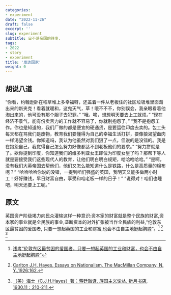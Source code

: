 ```yaml
---
categories:
- experiment
date: "2022-11-26"
draft: false
excerpt: ''
slug: experiment
subtitle: 日不落帝国的往事.
tags:
- 2022
- story
- experiment
title: '发达国家'
weight: 0
---
```


## 胡说八道

“你看，约翰逊卧在稻草堆上多幸福呀，还盖着一件从老板住的社区垃圾堆里面淘出来的新夹克！看着就暖和，这鬼天气，草！哦不不不，你别误会，我亲眼看着他淘出来的，他可没有那个胆子去犯罪。”
“哦。唉，想想明天要去上工就烦。”
“现在经济不景气，能有份卖苦力的工作就不容易了，你就别抱怨了。”
“我不是抱怨工作。你也是知道的，我们厂做的都是便宜的硬通货，是要运往印度去卖的。包工头每天都在骂我们是废物，教育我们要懂得为自己的幸福生活打拼，要像狼渴望血肉一样渴望金钱。你知道吗，我认为他虽然对我们狠了一点，但说的是没错的。我是在抱怨自己，我觉得自己怎么努力好像都达不到老板他们的要求。”
“努力拼就是了。欸你提到印度，你知道我们的维多利亚女王即位为印度女皇了吗？那帮下等人就是要接受我们这些现代人的教育，让他们明白明白规矩，哈哈哈哈哈。”
“是啊，没有我们大英帝国去帮他们，他们又怎么能知道什么是铁路，什么是高质量的棉布呢？”
“哈哈哈哈你说的没错，一提到咱们强盛的英国，我明天又能多做两小时工！好好赚钱，早日财富自由，享受和咱老板一样的日子！”
“说得对！咱们也睡吧，明天还要上工呢。”


## 原文

英国资产阶级竭力向民众灌输这样一种意识:资本家的财富就是整个民族的财富,资本家的事业就是全民族的事业,垄断资本的对外扩张被当作全民族的利益,“伦敦东区最贫困的爱国者, 只要一想起英国的工业和财富,也会不由自主地挺起胸膛”。[^1] [^2] [^3]

[^1]:[浅考“伦敦东区最贫困的爱国者，只要一想起英国的工业和财富，也会不由自主地挺起胸膛”](https://zhuanlan.zhihu.com/p/466133337?)
[^2]:[Carlton J.H. Hayes, Essays on Nationalism, The MacMillan Company, N. Y.,1926:162.](https://archive.org/details/essaysonnational0000haye/page/162/mode/2up)
[^3]:[（美）海士（C.J.H.Hayes）著；蒋廷黻译. 族国主义论丛. 新月书店, 1930.11：210-211.](http://202.106.125.224/allSearch/searchDetail?searchType=&showType=1&indexName=data_416&fid=01jh004202)